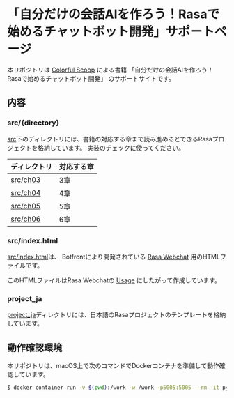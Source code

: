 # 「自分だけの会話AIを作ろう！Rasaで始めるチャットボット開発」サポートページ

本リポジトリは
[Colorful Scoop](https://colorfulscoop.com)
による書籍
「自分だけの会話AIを作ろう！Rasaで始めるチャットボット開発」
のサポートサイトです。

## 内容

### src/{directory}

[src](src)下のディレクトリには、書籍の対応する章まで読み進めるとできるRasaプロジェクトを格納しています。
実装のチェックに使ってください。

| ディレクトリ | 対応する章 |
| --- | --- |
| [src/ch03](src/ch03) | 3章 |
| [src/ch04](src/ch04) | 4章 |
| [src/ch05](src/ch05) | 5章 |
| [src/ch06](src/ch06) | 6章 |

### src/index.html

[src/index.html](src/index.html)は、
Botfrontにより開発されている
[Rasa Webchat](https://github.com/botfront/rasa-webchat)
用のHTMLファイルです。

このHTMLファイルはRasa Webchatの
[Usage](https://github.com/botfront/rasa-webchat/tree/0119e94e6df7b84c3edf1db6f3be3aee7fa3db43#usage)
にしたがって作成しています。

### project_ja

[project_ja](project_ja)ディレクトリには、日本語のRasaプロジェクトのテンプレートを格納しています。

## 動作確認環境

本リポジトリは、macOS上で次のコマンドでDockerコンテナを準備して動作確認しています。

```sh
$ docker container run -v $(pwd):/work -w /work -p5005:5005 --rm -it python:3.8.13-slim-buster bash
```
